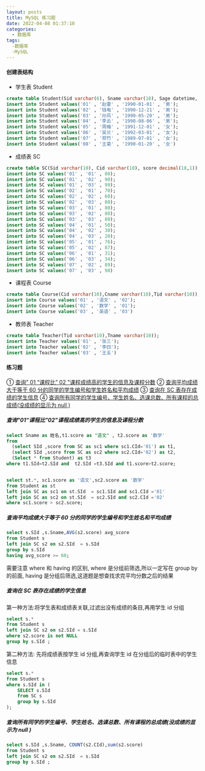 ```yaml
---
layout: posts
title: MySQL 练习题
date: 2022-04-08 01:37:10
categories:
  - 数据库
tags: 
  -数据库
  -MySQL
---
```


[^_^]: ①②③④⑤⑥⑦⑧⑨⑩⑪⑫⑬⑭⑮⑯⑰⑱⑲⑳㉑㉒㉓㉔㉕㉖㉗㉘㉙㉚㉛㉜㉝㉞㉟㊱㊲㊳㊴㊵㊶㊷㊸㊹㊺㊻㊼㊽㊾㊿

#### 创建表结构

+ 学生表 Student

```sql
create table Student(Sid varchar(6), Sname varchar(10), Sage datetime, Ssex varchar(10));
insert into Student values('01' , '赵雷' , '1990-01-01' , '男');
insert into Student values('02' , '钱电' , '1990-12-21' , '男');
insert into Student values('03' , '孙风' , '1990-05-20' , '男');
insert into Student values('04' , '李云' , '1990-08-06' , '男');
insert into Student values('05' , '周梅' , '1991-12-01' , '女');
insert into Student values('06' , '吴兰' , '1992-03-01' , '女');
insert into Student values('07' , '郑竹' , '1989-07-01' , '女');
insert into Student values('08' , '王菊' , '1990-01-20' , '女')
```

+ 成绩表 SC

```sql
create table SC(Sid varchar(10), Cid varchar(10), score decimal(18,1));
insert into SC values('01' , '01' , 80);
insert into SC values('01' , '02' , 90);
insert into SC values('01' , '03' , 99);
insert into SC values('02' , '01' , 70);
insert into SC values('02' , '02' , 60);
insert into SC values('02' , '03' , 80);
insert into SC values('03' , '01' , 80);
insert into SC values('03' , '02' , 80);
insert into SC values('03' , '03' , 80);
insert into SC values('04' , '01' , 50);
insert into SC values('04' , '02' , 30);
insert into SC values('04' , '03' , 20);
insert into SC values('05' , '01' , 76);
insert into SC values('05' , '02' , 87);
insert into SC values('06' , '01' , 31);
insert into SC values('06' , '03' , 34);
insert into SC values('07' , '02' , 89);
insert into SC values('07' , '03' , 98)
```

+ 课程表 Course

```sql
create table Course(Cid varchar(10),Cname varchar(10),Tid varchar(10));
insert into Course values('01' , '语文' , '02');
insert into Course values('02' , '数学' , '01');
insert into Course values('03' , '英语' , '03')
```

+ 教师表 Teacher

```sql
create table Teacher(Tid varchar(10),Tname varchar(10));
insert into Teacher values('01' , '张三');
insert into Teacher values('02' , '李四');
insert into Teacher values('03' , '王五')
```

#### 练习题

① [查询" 01 “课程比” 02 "课程成绩高的学生的信息及课程分数](#查询"01“课程比”02"课程成绩高的学生的信息及课程分数)
② [查询平均成绩大于等于 60 分的同学的学生编号和学生姓名和平均成绩](#查询平均成绩大于等于-60-分的同学的学生编号和学生姓名和平均成绩)
③ [查询在 SC 表存在成绩的学生信息](#查询在-SC-表存在成绩的学生信息)
④ [查询所有同学的学生编号、学生姓名、选课总数、所有课程的总成绩(没成绩的显示为 null )](#查询所有同学的学生编号、学生姓名、选课总数、所有课程的总成绩(没成绩的显示为-null-))

##### 查询"01“课程比”02"课程成绩高的学生的信息及课程分数

```sql
select Sname as 姓名,t1.score as "语文" , t2.score as '数学'
from 
  (select SId ,score from SC as sc1 where sc1.CId='01') as t1,
  (select SId ,score from SC as sc2 where sc2.CId='02') as t2,
  (Select * from Student) as t3
where t1.SId=t2.SId and  t2.SId =t3.SId and t1.score>t2.score;


select st.*, sc1.score as '语文',sc2.score as '数学'
from Student as st
left join SC as sc1 on st.SId  = sc1.SId and sc1.CId ='01'
left join SC as sc2 on st.SId  = sc2.SId and sc2.CId ='02'
where sc1.score > sc2.score;
```

##### 查询平均成绩大于等于 60 分的同学的学生编号和学生姓名和平均成绩

```sql
select s.SId ,s.Sname,AVG(s2.score) avg_score
from Student s 
left join SC s2 on s2.SId  = s.SId
group by s.SId
having avg_score >= 60;
```

需要注意 where 和 having 的区别, where 是分组前筛选,所以一定写在 group by 的前面, having 是分组后筛选,这道题是想查找求完平均分数之后的结果


##### 查询在 SC 表存在成绩的学生信息

第一种方法:将学生表和成绩表关联,过滤出没有成绩的条目,再用学生 id 分组

```sql
select s.* 
from Student s
left join SC s2 on s2.SId = s.SId 
where s2.score is not NULL 
group by s.SId ;
```

第二种方法: 先将成绩表按学生 id 分组,再查询学生 id 在分组后的临时表中的学生信息

```sql
select s.* 
from Student s
where s.SId in (
	SELECT s.SId  
	from SC s
	group by s.SId 
);
```

##### 查询所有同学的学生编号、学生姓名、选课总数、所有课程的总成绩(没成绩的显示为 null )

```sql
select s.SId ,s.Sname, COUNT(s2.CId),sum(s2.score) 
from Student s 
left join SC s2 on s2.SId  = s.SId
group by s.SId ;
```

